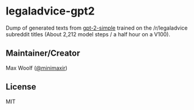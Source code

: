 # legaladvice-gpt2

Dump of generated texts from [gpt-2-simple](https://github.com/minimaxir/gpt-2-simple) trained on the /r/legaladvice subreddit titles (About 2,212 model steps / a half hour on a V100).

## Maintainer/Creator

Max Woolf ([@minimaxir](https://minimaxir.com))

## License

MIT